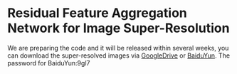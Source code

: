 # Residual Feature Aggregation Network for Image Super-Resolution
We are preparing the code and it will be released within several weeks, you can download the super-resolved images via [GoogleDrive](https://drive.google.com/drive/folders/1BTfGcvNb2WdK8ezFRddEOA4J8tRPyXVr?usp=sharing) or [BaiduYun](https://pan.baidu.com/s/1s_6WqBwaVzamYMbQGBbjBQ).
The password for BaiduYun:9gl7
